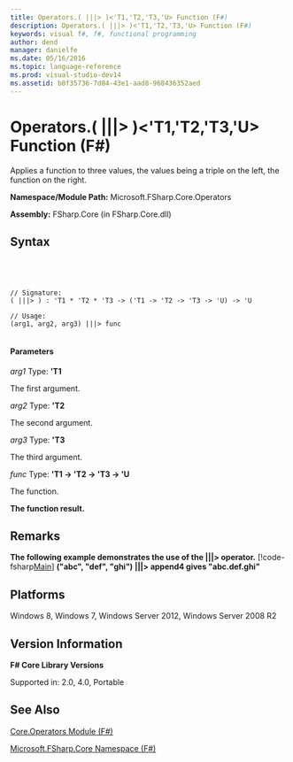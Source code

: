 ```yaml
---
title: Operators.( |||> )<'T1,'T2,'T3,'U> Function (F#)
description: Operators.( |||> )<'T1,'T2,'T3,'U> Function (F#)
keywords: visual f#, f#, functional programming
author: dend
manager: danielfe
ms.date: 05/16/2016
ms.topic: language-reference
ms.prod: visual-studio-dev14
ms.assetid: b8f35736-7d84-43e1-aad8-968436352aed 
---
```


# Operators.( |||> )<'T1,'T2,'T3,'U> Function (F#)

Applies a function to three values, the values being a triple on the left, the function on the right.

**Namespace/Module Path:** Microsoft.FSharp.Core.Operators

**Assembly:** FSharp.Core (in FSharp.Core.dll)


## Syntax



```




// Signature:
( |||> ) : 'T1 * 'T2 * 'T3 -> ('T1 -> 'T2 -> 'T3 -> 'U) -> 'U

// Usage:
(arg1, arg2, arg3) |||> func


```





#### Parameters
*arg1*
Type: **'T1**


The first argument.


*arg2*
Type: **'T2**


The second argument.


*arg3*
Type: **'T3**


The third argument.


*func*
Type: **'T1 -&gt; 'T2 -&gt; 'T3 -&gt; 'U**


The function.



**The function result.**
## Remarks
**The following example demonstrates the use of the |||&gt; operator.**
[!code-fsharp[Main](snippets/fsoperators/snippet3.fs)]
**("abc", "def", "ghi") |||&gt; append4 gives  "abc.def.ghi"**
## Platforms
Windows 8, Windows 7, Windows Server 2012, Windows Server 2008 R2


## Version Information
**F# Core Library Versions**

Supported in: 2.0, 4.0, Portable




## See Also
[Core.Operators Module &#40;F&#35;&#41;](Core.Operators-Module-%5BFSharp%5D.md)

[Microsoft.FSharp.Core Namespace &#40;F&#35;&#41;](Microsoft.FSharp.Core-Namespace-%5BFSharp%5D.md)

